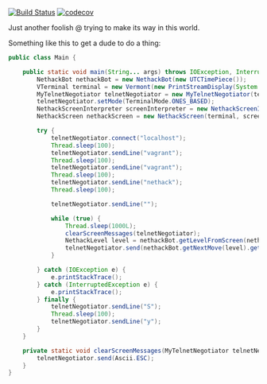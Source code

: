 [![Build Status](https://travis-ci.org/yishnish/nethack-bot.svg?branch=master)](https://travis-ci.org/yishnish/nethack-bot)    [![codecov](https://codecov.io/gh/yishnish/nethack-bot/branch/master/graph/badge.svg)](https://codecov.io/gh/yishnish/nethack-bot)

Just another foolish @ trying to make its way in this world.

Something like this to get a dude to do a thing:

```java
public class Main {

    public static void main(String... args) throws IOException, InterruptedException {
        NethackBot nethackBot = new NethackBot(new UTCTimePiece());
        VTerminal terminal = new Vermont(new PrintStreamDisplay(System.out));
        MyTelnetNegotiator telnetNegotiator = new MyTelnetNegotiator(terminal, new TelnetClient());
        telnetNegotiator.setMode(TerminalMode.ONES_BASED);
        NethackScreenInterpreter screenInterpreter = new NethackScreenInterpreter(new TextLinesScreenTrimmer());
        NethackScreen nethackScreen = new NethackScreen(terminal, screenInterpreter);

        try {
            telnetNegotiator.connect("localhost");
            Thread.sleep(100);
            telnetNegotiator.sendLine("vagrant");
            Thread.sleep(100);
            telnetNegotiator.sendLine("vagrant");
            Thread.sleep(100);
            telnetNegotiator.sendLine("nethack");
            Thread.sleep(100);

            telnetNegotiator.sendLine("");

            while (true) {
                Thread.sleep(1000L);
                clearScreenMessages(telnetNegotiator);
                NethackLevel level = nethackBot.getLevelFromScreen(nethackScreen);
                telnetNegotiator.send(nethackBot.getNextMove(level).getCommand());
            }

        } catch (IOException e) {
            e.printStackTrace();
        } catch (InterruptedException e) {
            e.printStackTrace();
        } finally {
            telnetNegotiator.sendLine("S");
            Thread.sleep(100);
            telnetNegotiator.sendLine("y");
        }
    }

    private static void clearScreenMessages(MyTelnetNegotiator telnetNegotiator) throws IOException {
        telnetNegotiator.send(Ascii.ESC);
    }
}
```